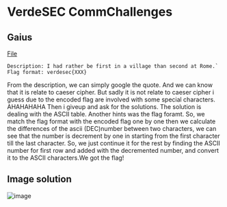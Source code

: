 # VerdeSEC CommChallenges
## Gaius

[File](https://github.com/lemonpooh/SKR-CTF-WriteU-P/blob/618573c8e25641a6a82e668685b72f67d72ef004/Gaius%20(1).zip)
```
Description: I had rather be first in a village than second at Rome.`
Flag format: verdesec{XXX}
```
 
From the description, we can simply google the quote. And we can know that it is relate to caeser cipher.
But sadly it is not relate to caeser cipher i guess due to the encoded flag are involved with some special characters. AHAHAHAHA
Then i giveup and ask for the solutions.
The solution is dealing with the ASCII table.
Another hints was the flag foramt. So, we match the flag format with the encoded flag one by one then we calculate the differences of the ascii (DEC)number between two characters, 
we can see that the number is decrement by one in starting from the first character till the last character.
So, we just continue it for the rest by finding the ASCII number for first row and added with the decremented number, and convert it to the ASCII characters.We got the flag!

## Image solution
![image](https://user-images.githubusercontent.com/59368650/137259464-f3b3dd4b-3d2f-4cbb-9ec6-17aa55e1f8ec.png)


